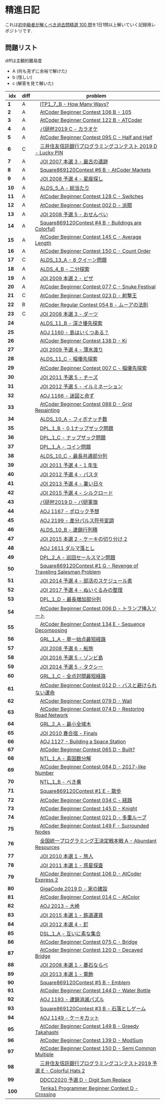 # 精進日記
 これは[初中級者が解くべき過去問精選 100 問](https://qiita.com/e869120/items/eb50fdaece12be418faa#2-3-%E5%88%86%E9%87%8E%E5%88%A5%E5%88%9D%E4%B8%AD%E7%B4%9A%E8%80%85%E3%81%8C%E8%A7%A3%E3%81%8F%E3%81%B9%E3%81%8D%E9%81%8E%E5%8E%BB%E5%95%8F%E7%B2%BE%E9%81%B8-100-%E5%95%8F)を1日1問以上解いていく記録用レポジトリです. 

## 問題リスト  
diffは主観的難易度  
- A (何も見ずに余裕で解けた)
- b (怪しい)
- c (解答を見て解いた)  

| idx | diff | problem |
| --- | --- | --- |
|**1**|A |　[ITP1_7_B - How Many Ways?](http://judge.u-aizu.ac.jp/onlinejudge/description.jsp?id=ITP1_7_B&lang=ja)|
|**2**|A|　[AtCoder Beginner Contest 106 B - 105](https://atcoder.jp/contests/abc106/tasks/abc106_b)|
|**3**|A |　[AtCoder Beginner Contest 122 B - ATCoder](https://atcoder.jp/contests/abc122/tasks/abc122_b)|
|**4**|A |　[パ研杯2019 C - カラオケ](https://atcoder.jp/contests/pakencamp-2019-day3/tasks/pakencamp_2019_day3_c)|
|**5**|A |　[AtCoder Beginner Contest 095 C - Half and Half](https://atcoder.jp/contests/abc095/tasks/arc096_a)|
|**6**|C |　[三井住友信託銀行プログラミングコンテスト 2019 D - Lucky PIN](https://atcoder.jp/contests/sumitrust2019/tasks/sumitb2019_d)|
|**7**|A |　[JOI 2007 本選 3 - 最古の遺跡](https://atcoder.jp/contests/joi2007ho/tasks/joi2007ho_c)|
|**8**|A |　[Square869120Contest #6 B - AtCoder Markets](https://atcoder.jp/contests/s8pc-6/tasks/s8pc_6_b)|
|**9**|A |　[JOI 2008 予選 4 - 星座探し](https://atcoder.jp/contests/joi2008yo/tasks/joi2008yo_d)|
|**10**|A |　[ALDS_5_A - 総当たり](http://judge.u-aizu.ac.jp/onlinejudge/description.jsp?id=ALDS1_5_A&lang=ja)|
|**11**|A |　[AtCoder Beginner Contest 128 C - Switches](https://atcoder.jp/contests/abc128/tasks/abc128_c)|
|**12**|A |　[AtCoder Beginner Contest 002 D - 派閥](https://atcoder.jp/contests/abc002/tasks/abc002_4)|
|**13**|A |　[JOI 2008 予選 5 - おせんべい](https://atcoder.jp/contests/joi2008yo/tasks/joi2008yo_e)|
|**14**|A |　[Square869120Contest #4 B - Buildings are Colorful!](https://atcoder.jp/contests/s8pc-4/tasks/s8pc_4_b)|
|**15**|A |　[AtCoder Beginner Contest 145 C - Average Length](https://atcoder.jp/contests/abc145/tasks/abc145_c)|
|**16**|A |　[AtCoder Beginner Contest 150 C - Count Order](https://atcoder.jp/contests/abc150/tasks/abc150_c)|
|**17**|C |　[ALDS_13_A - 8 クイーン問題](http://judge.u-aizu.ac.jp/onlinejudge/description.jsp?id=ALDS1_13_A&lang=ja)|
|**18**|A |　[ALDS_4_B - 二分探索](http://judge.u-aizu.ac.jp/onlinejudge/description.jsp?id=ALDS1_4_B&lang=ja)|
|**19**|A |　[JOI 2009 本選 2 - ピザ](https://atcoder.jp/contests/joi2009ho/tasks/joi2009ho_b)|
|**20**|A |　[AtCoder Beginner Contest 077 C - Snuke Festival](https://atcoder.jp/contests/abc077/tasks/arc084_a)|
|**21**|C |　[AtCoder Beginner Contest 023 D - 射撃王](https://atcoder.jp/contests/abc023/tasks/abc023_d)|
|**22**|B |　[AtCoder Regular Contest 054 B - ムーアの法則](https://atcoder.jp/contests/arc054/tasks/arc054_b)|
|**23**|C |　[JOI 2008 本選 3 - ダーツ](https://atcoder.jp/contests/joi2008ho/tasks/joi2008ho_c)|
|**24**| |　[ALDS_11_B - 深さ優先探索](http://judge.u-aizu.ac.jp/onlinejudge/description.jsp?id=ALDS1_11_B)|
|**25**| |　[AOJ 1160 - 島はいくつある？](http://judge.u-aizu.ac.jp/onlinejudge/description.jsp?id=1160&lang=jp)|
|**26**| |　[AtCoder Beginner Contest 138 D - Ki](https://atcoder.jp/contests/abc138/tasks/abc138_d)|
|**27**| |　[JOI 2009 予選 4 - 薄氷渡り](https://atcoder.jp/contests/joi2009yo/tasks/joi2009yo_d)|
|**28**| |　[ALDS_11_C - 幅優先探索](http://judge.u-aizu.ac.jp/onlinejudge/description.jsp?id=ALDS1_11_C&lang=ja)|
|**29**| |　[AtCoder Beginner Contest 007 C - 幅優先探索](https://atcoder.jp/contests/abc007/tasks/abc007_3)|
|**30**| |　[JOI 2011 予選 5 - チーズ](https://atcoder.jp/contests/joi2011yo/tasks/joi2011yo_e)|
|**31**| |　[JOI 2012 予選 5 - イルミネーション](https://atcoder.jp/contests/joi2012yo/tasks/joi2012yo_e)|
|**32**| |　[AOJ 1166 - 迷図と命ず](http://judge.u-aizu.ac.jp/onlinejudge/description.jsp?id=1166&lang=jp)|
|**33**| |　[AtCoder Beginner Contest 088 D - Grid Repainting](https://atcoder.jp/contests/abc088/tasks/abc088_d)|
|**34**| |　[ALDS_10_A - フィボナッチ数](http://judge.u-aizu.ac.jp/onlinejudge/description.jsp?id=ALDS1_10_A&lang=ja)|
|**35**| |　[DPL_1_B - 0,1ナップザック問題](http://judge.u-aizu.ac.jp/onlinejudge/description.jsp?id=DPL_1_B&lang=ja)|
|**36**| |　[DPL_1_C - ナップザック問題](http://judge.u-aizu.ac.jp/onlinejudge/description.jsp?id=DPL_1_C&lang=ja)|
|**37**| |　[DPL_1_A - コイン問題](http://judge.u-aizu.ac.jp/onlinejudge/description.jsp?id=DPL_1_A&lang=ja)|
|**38**| |　[ALDS_10_C - 最長共通部分列](http://judge.u-aizu.ac.jp/onlinejudge/description.jsp?id=ALDS1_10_C&lang=ja)|
|**39**| |　[JOI 2011 予選 4 - 1 年生](https://atcoder.jp/contests/joi2011yo/tasks/joi2011yo_d)|
|**40**| |　[JOI 2012 予選 4 - パスタ](https://atcoder.jp/contests/joi2012yo/tasks/joi2012yo_d)|
|**41**| |　[JOI 2013 予選 4 - 暑い日々](https://atcoder.jp/contests/joi2013yo/tasks/joi2013yo_d)|
|**42**| |　[JOI 2015 予選 4 - シルクロード](https://atcoder.jp/contests/joi2015yo/tasks/joi2015yo_d)|
|**43**| |　[パ研杯2019 D - パ研軍旗](https://atcoder.jp/contests/pakencamp-2019-day3/tasks/pakencamp_2019_day3_d)|
|**44**| |　[AOJ 1167 - ポロック予想](http://judge.u-aizu.ac.jp/onlinejudge/description.jsp?id=1167&lang=jp)|
|**45**| |　[AOJ 2199 - 差分パルス符号変調](http://judge.u-aizu.ac.jp/onlinejudge/description.jsp?id=2199&lang=jp)|
|**46**| |　[ALDS_10_B - 連鎖行列積](http://judge.u-aizu.ac.jp/onlinejudge/description.jsp?id=ALDS1_10_B&lang=ja)|
|**47**| |　[JOI 2015 本選 2 - ケーキの切り分け 2](https://atcoder.jp/contests/joi2015ho/tasks/joi2015ho_b)|
|**48**| |　[AOJ 1611 ダルマ落とし](http://judge.u-aizu.ac.jp/onlinejudge/description.jsp?id=1611&lang=jp)|
|**49**| |　[DPL_2_A - 巡回セールスマン問題](http://judge.u-aizu.ac.jp/onlinejudge/description.jsp?id=DPL_2_A&lang=ja)|
|**50**| |　[Square869120Contest #1 G - Revenge of Traveling Salesman Problem](https://atcoder.jp/contests/s8pc-1/tasks/s8pc_1_g)|
|**51**| |　[JOI 2014 予選 4 - 部活のスケジュール表](https://atcoder.jp/contests/joi2014yo/tasks/joi2014yo_d)|
|**52**| |　[JOI 2017 予選 4 - ぬいぐるみの整理](https://atcoder.jp/contests/joi2017yo/tasks/joi2017yo_d)|
|**53**| |　[DPL_1_D - 最長増加部分列](http://judge.u-aizu.ac.jp/onlinejudge/description.jsp?id=DPL_1_D&lang=ja)|
|**54**| |　[AtCoder Beginner Contest 006 D - トランプ挿入ソート](https://atcoder.jp/contests/abc006/tasks/abc006_4)|
|**55**| |　[AtCoder Beginner Contest 134 E - Sequence Decomposing](https://atcoder.jp/contests/abc134/tasks/abc134_e)|
|**56**| |　[GRL_1_A - 単一始点最短経路](http://judge.u-aizu.ac.jp/onlinejudge/description.jsp?id=GRL_1_A&lang=ja)|
|**57**| |　[JOI 2008 予選 6 - 船旅](https://atcoder.jp/contests/joi2008yo/tasks/joi2008yo_f)|
|**58**| |　[JOI 2016 予選 5 - ゾンビ島](https://atcoder.jp/contests/joi2016yo/tasks/joi2016yo_e)|
|**59**| |　[JOI 2014 予選 5 - タクシー](https://atcoder.jp/contests/joi2014yo/tasks/joi2014yo_e)|
|**60**| |　[GRL_1_C - 全点対間最短経路](http://judge.u-aizu.ac.jp/onlinejudge/description.jsp?id=GRL_1_C&lang=ja)|
|**61**| |　[AtCoder Beginner Contest 012 D - バスと避けられない運命](https://atcoder.jp/contests/abc012/tasks/abc012_4)|
|**62**| |　[AtCoder Beginner Contest 079 D - Wall](https://atcoder.jp/contests/abc079/tasks/abc079_d)|
|**63**| |　[AtCoder Beginner Contest 074 D - Restoring Road Network](https://atcoder.jp/contests/abc074/tasks/arc083_b)|
|**64**| |　[GRL_2_A - 最小全域木](http://judge.u-aizu.ac.jp/onlinejudge/description.jsp?id=GRL_2_A&lang=ja)|
|**65**| |　[JOI 2010 春合宿 - Finals](https://atcoder.jp/contests/joisc2010/tasks/joisc2010_finals)|
|**66**| |　[AOJ 1127 - Building a Space Station](http://judge.u-aizu.ac.jp/onlinejudge/description.jsp?id=1127)|
|**67**| |　[AtCoder Beginner Contest 065 D - Built?](https://atcoder.jp/contests/abc065/tasks/arc076_b)|
|**68**| |　[NTL_1_A - 素因数分解](http://judge.u-aizu.ac.jp/onlinejudge/description.jsp?id=NTL_1_A&lang=ja)|
|**69**| |　[AtCoder Beginner Contest 084 D - 2017-like Number](https://atcoder.jp/contests/abc084/tasks/abc084_d)|
|**70**| |　[NTL_1_B - べき乗](http://judge.u-aizu.ac.jp/onlinejudge/description.jsp?id=NTL_1_B&lang=ja)|
|**71**| |　[Square869120Contest #1 E - 散歩](https://atcoder.jp/contests/s8pc-1/tasks/s8pc_1_e)|
|**72**| |　[AtCoder Beginner Contest 034 C - 経路](https://atcoder.jp/contests/abc034/tasks/abc034_c)|
|**73**| |　[AtCoder Beginner Contest 145 D - Knight](https://atcoder.jp/contests/abc145/tasks/abc145_d)|
|**74**| |　[AtCoder Beginner Contest 021 D - 多重ループ](https://atcoder.jp/contests/abc021/tasks/abc021_d)|
|**75**| |　[AtCoder Beginner Contest 149 F - Surrounded Nodes](https://atcoder.jp/contests/abc149/tasks/abc149_f)|
|**76**| |　[全国統一プログラミング王決定戦本戦 A - Abundant Resources](https://atcoder.jp/contests/nikkei2019-final/tasks/nikkei2019_final_a)|
|**77**| |　[JOI 2010 本選 1 - 旅人](https://atcoder.jp/contests/joi2010ho/tasks/joi2010ho_a)|
|**78**| |　[JOI 2011 本選 1 - 惑星探査](https://atcoder.jp/contests/joi2011ho/tasks/joi2011ho1)|
|**79**| |　[AtCoder Beginner Contest 106 D - AtCoder Express 2](https://atcoder.jp/contests/abc106/tasks/abc106_d)|
|**80**| |　[GigaCode 2019 D - 家の建設](https://atcoder.jp/contests/gigacode-2019/tasks/gigacode_2019_d)|
|**81**| |　[AtCoder Beginner Contest 014 C - AtColor](https://atcoder.jp/contests/abc014/tasks/abc014_3)|
|**82**| |　[AOJ 2013 - 大崎](http://judge.u-aizu.ac.jp/onlinejudge/description.jsp?id=2013)|
|**83**| |　[JOI 2015 本選 1 - 鉄道運賃](https://atcoder.jp/contests/joi2015ho/tasks/joi2015ho_a)|
|**84**| |　[JOI 2012 本選 4 - 釘](https://atcoder.jp/contests/joi2012ho/tasks/joi2012ho4)|
|**85**| |　[DSL_1_A - 互いに素な集合](http://judge.u-aizu.ac.jp/onlinejudge/description.jsp?id=DSL_1_A&lang=ja)|
|**86**| |　[AtCoder Beginner Contest 075 C - Bridge](https://atcoder.jp/contests/abc075/tasks/abc075_c?lang=ja)|
|**87**| |　[AtCoder Beginner Contest 120 D - Decayed Bridge](https://atcoder.jp/contests/abc120/tasks/abc120_d)|
|**88**| |　[JOI 2008 本選 1 - 碁石ならべ](https://atcoder.jp/contests/joi2008ho/tasks/joi2008ho_a)|
|**89**| |　[JOI 2013 本選 1 - 電飾](https://atcoder.jp/contests/joi2013ho/tasks/joi2013ho1)|
|**90**| |　[Square869120Contest #5 B - Emblem](https://atcoder.jp/contests/s8pc-5/tasks/s8pc_5_b)|
|**91**| |　[AtCoder Beginner Contest 144 D - Water Bottle](https://atcoder.jp/contests/abc144/tasks/abc144_d)|
|**92**| |　[AOJ 1193 - 連鎖消滅パズル](http://judge.u-aizu.ac.jp/onlinejudge/description.jsp?id=1193&lang=jp)|
|**93**| |　[Square869120Contest #3 B - 石落としゲーム](https://atcoder.jp/contests/s8pc-3/tasks/s8pc_3_b)|
|**94**| |　[AOJ 1149 - ケーキカット](http://judge.u-aizu.ac.jp/onlinejudge/description.jsp?id=1149&lang=jp)|
|**95**| |　[AtCoder Beginner Contest 149 B - Greedy Takahashi](https://atcoder.jp/contests/abc149/tasks/abc149_b)|
|**96**| |　[AtCoder Beginner Contest 139 D - ModSum](https://atcoder.jp/contests/abc139/tasks/abc139_d)|
|**97**| |　[AtCoder Beginner Contest 150 D - Semi Common Multiple](https://atcoder.jp/contests/abc150/tasks/abc150_d)|
|**98**| |　[三井住友信託銀行プログラミングコンテスト2019 予選 E - Colorful Hats 2](https://atcoder.jp/contests/sumitrust2019/tasks/sumitb2019_e)|
|**99**| |　[DDCC2020 予選 D - Digit Sum Replace](https://atcoder.jp/contests/ddcc2020-qual/tasks/ddcc2020_qual_d)|
|**100**| |　[Tenka1 Programmer Beginner Contest D - Crossing](https://atcoder.jp/contests/tenka1-2018-beginner/tasks/tenka1_2018_d)|
